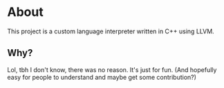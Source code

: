 # About

This project is a custom language interpreter written in C++ using LLVM.

## Why?

Lol, tbh I don't know, there was no reason. It's just for fun. (And hopefully easy for people to understand and maybe get some contribution?)